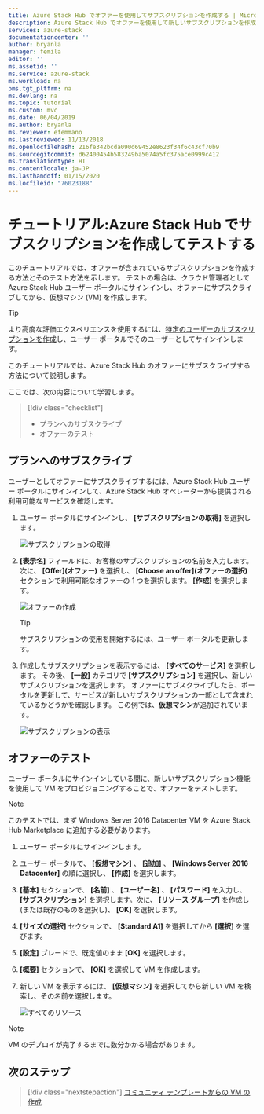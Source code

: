 ```yaml
---
title: Azure Stack Hub でオファーを使用してサブスクリプションを作成する | Microsoft Docs
description: Azure Stack Hub でオファーを使用して新しいサブスクリプションを作成し、テスト VM でオファーをテストする方法について説明します。
services: azure-stack
documentationcenter: ''
author: bryanla
manager: femila
editor: ''
ms.assetid: ''
ms.service: azure-stack
ms.workload: na
pms.tgt_pltfrm: na
ms.devlang: na
ms.topic: tutorial
ms.custom: mvc
ms.date: 06/04/2019
ms.author: bryanla
ms.reviewer: efemmano
ms.lastreviewed: 11/13/2018
ms.openlocfilehash: 216fe342bcda090d69452e8623f34f6c43cf70b9
ms.sourcegitcommit: d62400454b583249ba5074a5fc375ace0999c412
ms.translationtype: HT
ms.contentlocale: ja-JP
ms.lasthandoff: 01/15/2020
ms.locfileid: "76023188"
---
```

# <a name="tutorial-create-and-test-a-subscription-in-azure-stack-hub"></a>チュートリアル:Azure Stack Hub でサブスクリプションを作成してテストする

このチュートリアルでは、オファーが含まれているサブスクリプションを作成する方法とそのテスト方法を示します。 テストの場合は、クラウド管理者として Azure Stack Hub ユーザー ポータルにサインインし、オファーにサブスクライブしてから、仮想マシン (VM) を作成します。

> [!TIP]
> より高度な評価エクスペリエンスを使用するには、[特定のユーザーのサブスクリプションを作成](../operator/azure-stack-subscribe-plan-provision-vm.md#create-a-subscription-as-a-cloud-operator)し、ユーザー ポータルでそのユーザーとしてサインインします。

このチュートリアルでは、Azure Stack Hub のオファーにサブスクライブする方法について説明します。

ここでは、次の内容について学習します。

> [!div class="checklist"]
> * プランへのサブスクライブ 
> * オファーのテスト

## <a name="subscribe-to-an-offer"></a>プランへのサブスクライブ

ユーザーとしてオファーにサブスクライブするには、Azure Stack Hub ユーザー ポータルにサインインして、Azure Stack Hub オペレーターから提供される利用可能なサービスを確認します。

1. ユーザー ポータルにサインインし、 **[サブスクリプションの取得]** を選択します。

   ![サブスクリプションの取得](media/azure-stack-subscribe-services/get-subscription.png)

2. **[表示名]** フィールドに、お客様のサブスクリプションの名前を入力します。 次に、 **[Offer]\(オファー\)** を選択し、 **[Choose an offer]\(オファーの選択\)** セクションで利用可能なオファーの 1 つを選択します。 **[作成]** を選択します。

   ![オファーの作成](media/azure-stack-subscribe-services/create-subscription.png)

   > [!TIP]
   > サブスクリプションの使用を開始するには、ユーザー ポータルを更新します。

3. 作成したサブスクリプションを表示するには、 **[すべてのサービス]** を選択します。 その後、 **[一般]** カテゴリで **[サブスクリプション]** を選択し、新しいサブスクリプションを選択します。 オファーにサブスクライブしたら、ポータルを更新して、サービスが新しいサブスクリプションの一部として含まれているかどうかを確認します。 この例では、**仮想マシン**が追加されています。

   ![サブスクリプションの表示](media/azure-stack-subscribe-services/view-subscription.png)

## <a name="test-the-offer"></a>オファーのテスト

ユーザー ポータルにサインインしている間に、新しいサブスクリプション機能を使用して VM をプロビジョニングすることで、オファーをテストします。

> [!NOTE]
> このテストでは、まず Windows Server 2016 Datacenter VM を Azure Stack Hub Marketplace に追加する必要があります。

1. ユーザー ポータルにサインインします。

2. ユーザー ポータルで、 **[仮想マシン]** 、 **[追加]** 、 **[Windows Server 2016 Datacenter]** の順に選択し、 **[作成]** を選択します。

3. **[基本]** セクションで、 **[名前]** 、 **[ユーザー名]** 、 **[パスワード]** を入力し、 **[サブスクリプション]** を選択します。次に、 **[リソース グループ]** を作成し (または既存のものを選択し)、 **[OK]** を選択します。

4. **[サイズの選択]** セクションで、 **[Standard A1]** を選択してから **[選択]** を選びます。  

5. **[設定]** ブレードで、既定値のまま **[OK]** を選択します。

6. **[概要]** セクションで、 **[OK]** を選択して VM を作成します。  

7. 新しい VM を表示するには、 **[仮想マシン]** を選択してから新しい VM を検索し、その名前を選択します。

    ![すべてのリソース](media/azure-stack-subscribe-services/view-vm.png)

> [!NOTE]
> VM のデプロイが完了するまでに数分かかる場合があります。

## <a name="next-steps"></a>次のステップ

> [!div class="nextstepaction"]
> [コミュニティ テンプレートからの VM の作成](azure-stack-create-vm-template.md)
